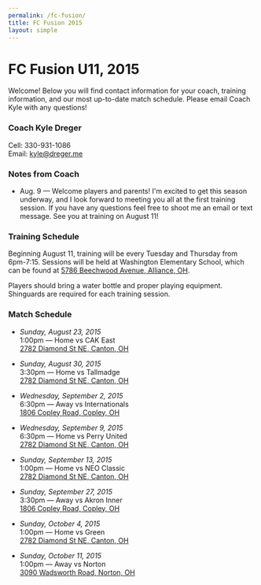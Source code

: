 ```yaml
---
permalink: /fc-fusion/
title: FC Fusion 2015
layout: simple
---
```


# FC Fusion U11, 2015
Welcome! Below you will find contact information for your coach, training information, and our most up-to-date match schedule. Please email Coach Kyle with any questions!

<!-- 
Jump to:<br>
[Coach](#coach) &bull; [Notes](#notes) &bull; [Training](#training) &bull; [Schedule](#schedule) 
 -->

### <a name="coach"></a> Coach Kyle Dreger
Cell: 330-931-1086  
Email: [kyle@dreger.me](mailto:kyle+fc@dreger.me)

### <a name="notes"></a> Notes from Coach
- Aug. 9 &mdash; Welcome players and parents! I'm excited to get this season underway, and I look forward to meeting you all at the first training session. If you have any questions feel free to shoot me an email or text message. See you at training on August 11!

### <a name="training"></a> Training Schedule
Beginning August 11, training will be every Tuesday and Thursday from 6pm-7:15. Sessions will be held at Washington Elementary School, which can be found at [5786 Beechwood Avenue, Alliance, OH](https://goo.gl/maps/mbHJS). 

Players should bring a water bottle and proper playing equipment. Shinguards are required for each training session. 

### <a name="schedule"></a> Match Schedule 

- _Sunday, August 23, 2015_<br> 
  1:00pm &mdash; Home vs CAK East<br>
  [2782 Diamond St NE, Canton, OH][home]

- _Sunday, August 30, 2015_<br> 
  3:30pm &mdash; Home vs Tallmadge<br>
  [2782 Diamond St NE, Canton, OH][home]

- _Wednesday, September 2, 2015_<br>
  6:30pm &mdash; Away vs Internationals<br>
  [1806 Copley Road, Copley, OH][copley]

- _Wednesday, September 9, 2015_<br>
  6:30pm &mdash; Home vs Perry United<br>
  [2782 Diamond St NE, Canton, OH][home]

- _Sunday, September 13, 2015_<br>
  1:00pm &mdash; Home vs NEO Classic<br>
  [2782 Diamond St NE, Canton, OH][home]

- _Sunday, September 27, 2015_<br>
  3:30pm &mdash; Away vs Akron Inner<br>
  [1806 Copley Road, Copley, OH][copley]

- _Sunday, October 4, 2015_<br>
  1:00pm &mdash; Home vs Green<br>
  [2782 Diamond St NE, Canton, OH][home]

- _Sunday, October 11, 2015_<br>
  1:00pm &mdash; Away vs Norton<br>
  [3090 Wadsworth Road, Norton, OH][oakleaf]

  [home]: https://goo.gl/maps/3h3zn
  [copley]: https://goo.gl/maps/IQsKS
  [oakleaf]: https://goo.gl/maps/5taCi 